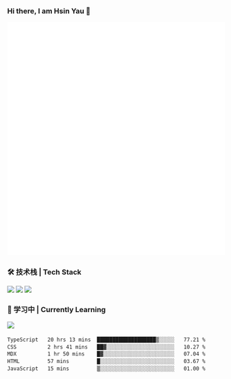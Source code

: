 ### Hi there, I am Hsin Yau 👋 
![Metrics](./github-metrics.svg)

### 🛠 技术栈 | Tech Stack
![](https://skillicons.dev/icons?i=html,css,js,ts,sass,jquery,bootstrap,vue&theme=light) 
![](https://skillicons.dev/icons?i=vite,nuxtjs,webpack,tailwindcss,windicss,nodejs,express,markdown&theme=light)
![](https://skillicons.dev/icons?i=mysql,mongodb,git,pug,vscode,idea,ps,figma&theme=light)

### 📖 学习中 | Currently Learning

![](https://skillicons.dev/icons?i=react,nextjs,svelte,nestjs,nginx,docker,rollupjs&theme=light)

<!--START_SECTION:waka-->

```txt
TypeScript   20 hrs 13 mins  ███████████████████▒░░░░░   77.21 %
CSS          2 hrs 41 mins   ██▓░░░░░░░░░░░░░░░░░░░░░░   10.27 %
MDX          1 hr 50 mins    █▓░░░░░░░░░░░░░░░░░░░░░░░   07.04 %
HTML         57 mins         █░░░░░░░░░░░░░░░░░░░░░░░░   03.67 %
JavaScript   15 mins         ▒░░░░░░░░░░░░░░░░░░░░░░░░   01.00 %
```

<!--END_SECTION:waka-->
